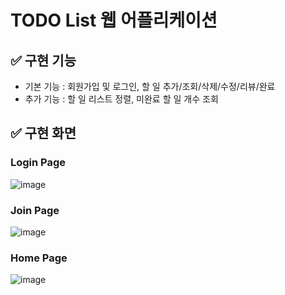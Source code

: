 # TODO List 웹 어플리케이션

## ✅ 구현 기능
- 기본 기능 : 회원가입 및 로그인, 할 일 추가/조회/삭제/수정/리뷰/완료
- 추가 기능 : 할 일 리스트 정렬, 미완료 할 일 개수 조회
 
## ✅ 구현 화면
### Login Page
![image](https://github.com/yminjuu/TodoList-Web/assets/124325672/6f5141a0-d918-4e9e-b224-a7a514cf23b9)

### Join Page
![image](https://github.com/yminjuu/TodoList-Web/assets/124325672/33ca6b61-8f2a-474d-b1d6-5bf6b67eabd4)

### Home Page
![image](https://github.com/yminjuu/TodoList-Web/assets/124325672/3d66085d-47cf-48c4-91d7-978f4850fe87)
